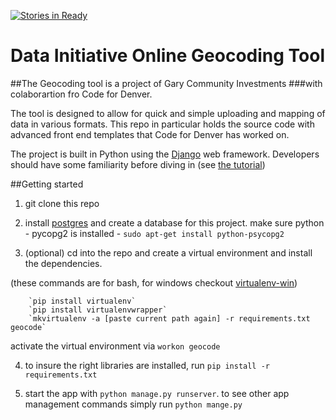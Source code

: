 [![Stories in Ready](https://badge.waffle.io/qliu/di_geocoding.png?label=ready&title=Ready)](https://waffle.io/qliu/di_geocoding)
# Data Initiative Online Geocoding Tool

##The Geocoding tool is a project of Gary Community Investments 
###with colaborartion fro Code for Denver.

The tool is designed to allow for quick and simple uploading and mapping of data in various formats.
This repo in particular holds the source code with advanced front end templates that Code for Denver has worked on.

The project is built in Python using the [Django](https://www.djangoproject.com/) web framework. Developers should have some familiarity before diving in (see [the tutorial](https://docs.djangoproject.com/en/1.10/intro/tutorial01/))


##Getting started


1. git clone this repo

2. install [postgres](https://www.postgresql.org/download/) and create a database for this project. 
make sure python - pycopg2 is installed - 
`sudo apt-get install python-psycopg2`

3. (optional) cd into the repo and create a virtual environment and install the dependencies. 

(these commands are for bash, for windows checkout [virtualenv-win](https://github.com/davidmarble/virtualenvwrapper-win))

		`pip install virtualenv`
		`pip install virtualenvwrapper`
		`mkvirtualenv -a [paste current path again] -r requirements.txt geocode`

activate the virtual environment via 
		`workon geocode`

4. to insure the right libraries are installed, run
`pip install -r requirements.txt`

5. start the app with `python manage.py runserver`. to see other app management commands simply run `python mange.py`